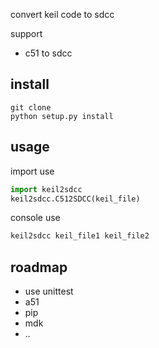convert keil code to sdcc

support
- c51 to sdcc


## install
```
git clone 
python setup.py install
```

## usage
import use
```python
import keil2sdcc
keil2sdcc.C512SDCC(keil_file)
```

console use
```sh
keil2sdcc keil_file1 keil_file2
```


## roadmap
- use unittest
- a51
- pip
- mdk
- ..